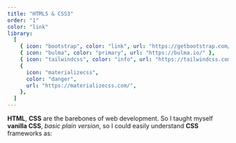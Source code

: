 ```yaml
---
title: "HTML5 & CSS3"
order: "1"
color: "link"
library:
  [
    { icon: "bootstrap", color: "link", url: "https://getbootstrap.com/" },
    { icon: "bulma", color: "primary", url: "https://bulma.io/" },
    { icon: "tailwindcss", color: "info", url: "https://tailwindcss.com/" },
    {
      icon: "materializecss",
      color: "danger",
      url: "https://materializecss.com/",
    },
  ]
---
```


**HTML**, **CSS** are the barebones of web development. So I taught myself **vanilla CSS**, _basic plain version_, so I could easily understand **CSS** frameworks as:
